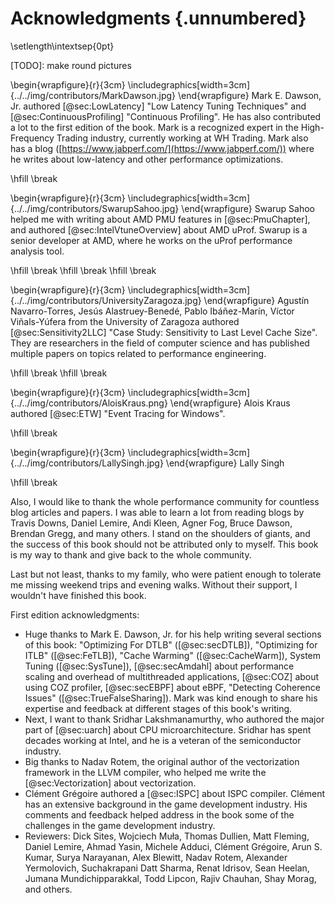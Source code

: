 # Acknowledgments {.unnumbered}

\setlength\intextsep{0pt}

[TODO]: make round pictures

\begin{wrapfigure}{r}{3cm}
\includegraphics[width=3cm]{../../img/contributors/MarkDawson.jpg}
\end{wrapfigure} 
Mark E. Dawson, Jr. authored [@sec:LowLatency] "Low Latency Tuning Techniques" and [@sec:ContinuousProfiling] "Continuous Profiling". He has also contributed a lot to the first edition of the book. Mark is a recognized expert in the High-Frequency Trading industry, currently working at WH Trading. Mark also has a blog ([https://www.jabperf.com/](https://www.jabperf.com/)) where he writes about low-latency and other performance optimizations.

\hfill \break

\begin{wrapfigure}{r}{3cm}
\includegraphics[width=3cm]{../../img/contributors/SwarupSahoo.jpg}
\end{wrapfigure} 
Swarup Sahoo helped me with writing about AMD PMU features in [@sec:PmuChapter], and authored [@sec:IntelVtuneOverview] about AMD uProf. Swarup is a senior developer at AMD, where he works on the uProf performance analysis tool.

\hfill \break
\hfill \break
\hfill \break

\begin{wrapfigure}{r}{3cm}
\includegraphics[width=3cm]{../../img/contributors/UniversityZaragoza.jpg}
\end{wrapfigure} 
Agustín Navarro-Torres, Jesús Alastruey-Benedé, Pablo Ibáñez-Marín, Víctor Viñals-Yúfera from the University of Zaragoza authored [@sec:Sensitivity2LLC] "Case Study: Sensitivity to Last Level Cache Size". They are researchers in the field of computer science and has published multiple papers on topics related to performance engineering.

\hfill \break
\hfill \break

\begin{wrapfigure}{r}{3cm}
\includegraphics[width=3cm]{../../img/contributors/AloisKraus.png}
\end{wrapfigure} 
Alois Kraus authored [@sec:ETW] "Event Tracing for Windows".

\hfill \break

\begin{wrapfigure}{r}{3cm}
\includegraphics[width=3cm]{../../img/contributors/LallySingh.jpg}
\end{wrapfigure} 
Lally Singh

\hfill \break

Also, I would like to thank the whole performance community for countless blog articles and papers. I was able to learn a lot from reading blogs by Travis Downs, Daniel Lemire, Andi Kleen, Agner Fog, Bruce Dawson, Brendan Gregg, and many others. I stand on the shoulders of giants, and the success of this book should not be attributed only to myself. This book is my way to thank and give back to the whole community.

Last but not least, thanks to my family, who were patient enough to tolerate me missing weekend trips and evening walks. Without their support, I wouldn't have finished this book.

First edition acknowledgments:

* Huge thanks to Mark E. Dawson, Jr. for his help writing several sections of this book: "Optimizing For DTLB" ([@sec:secDTLB]), "Optimizing for ITLB" ([@sec:FeTLB]), "Cache Warming" ([@sec:CacheWarm]), System Tuning ([@sec:SysTune]), [@sec:secAmdahl] about performance scaling and overhead of multithreaded applications, [@sec:COZ] about using COZ profiler, [@sec:secEBPF] about eBPF, "Detecting Coherence Issues" ([@sec:TrueFalseSharing]). Mark was kind enough to share his expertise and feedback at different stages of this book's writing.
* Next, I want to thank Sridhar Lakshmanamurthy, who authored the major part of [@sec:uarch] about CPU microarchitecture. Sridhar has spent decades working at Intel, and he is a veteran of the semiconductor industry.
* Big thanks to Nadav Rotem, the original author of the vectorization framework in the LLVM compiler, who helped me write the [@sec:Vectorization] about vectorization.
* Clément Grégoire authored a [@sec:ISPC] about ISPC compiler. Clément has an extensive background in the game development industry. His comments and feedback helped address in the book some of the challenges in the game development industry.
* Reviewers: Dick Sites, Wojciech Muła, Thomas Dullien, Matt Fleming, Daniel Lemire, Ahmad Yasin, Michele Adduci, Clément Grégoire, Arun S. Kumar, Surya Narayanan, Alex Blewitt, Nadav Rotem, Alexander Yermolovich, Suchakrapani Datt Sharma, Renat Idrisov, Sean Heelan, Jumana Mundichipparakkal, Todd Lipcon, Rajiv Chauhan, Shay Morag, and others.
